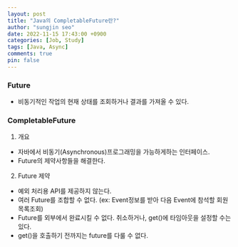 ```yaml
---
layout: post
title: "Java의 CompletableFuture란?"
author: "sungjin seo"
date: 2022-11-15 17:43:00 +0900
categories: [Job, Study]
tags: [Java, Async]
comments: true
pin: false
---
```


### Future
- 비동기적인 작업의 현재 상태를 조회하거나 결과를 가져올 수 있다.

### CompletableFuture
1. 개요
- 자바에서 비동기(Asynchronous)프로그래밍을 가능하게하는 인터페이스.
- Future의 제약사항들을 해결한다.

2. Future 제약
- 예외 처리용 API를 제공하지 않는다.
- 여러 Future를 조합할 수 없다. (ex: Event정보를 받아 다음 Event에 참석할 회원목록조회)
- Future를 외부에서 완료시킬 수 없다. 취소하거나, get()에 타임아웃을 설정할 수는 있다.
- get()을 호출하기 전까지는 future를 다룰 수 없다.
